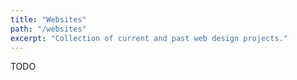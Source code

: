 ```yaml
---
title: "Websites"
path: "/websites"
excerpt: "Collection of current and past web design projects."
---
```


TODO
